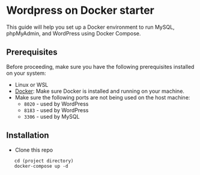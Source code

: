 # Wordpress on Docker starter
This guide will help you set up a Docker environment to run MySQL, phpMyAdmin, and WordPress using Docker Compose.

## Prerequisites
Before proceeding, make sure you have the following prerequisites installed on your system:
* Linux or WSL
* [Docker](https://www.docker.com/): Make sure Docker is installed and running on your machine.
* Make sure the following ports are not being used on the host machine:
    * `8020` - used by WordPress
    * `8183` - used by WordPress
    * `3306` - used by MySQL

## Installation
* Clone this repo
```
   cd (project directory)
   docker-compose up -d
```

